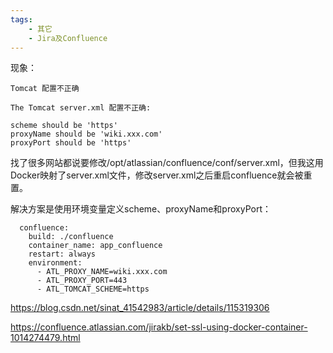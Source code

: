 ```yaml
---
tags:
    - 其它
    - Jira及Confluence
---
```


现象：

```
Tomcat 配置不正确
 
The Tomcat server.xml 配置不正确:
 
scheme should be 'https'
proxyName should be 'wiki.xxx.com'
proxyPort should be 'https'
```

找了很多网站都说要修改/opt/atlassian/confluence/conf/server.xml，但我这用Docker映射了server.xml文件，修改server.xml之后重启confluence就会被重置。



解决方案是使用环境变量定义scheme、proxyName和proxyPort：

```
  confluence:
    build: ./confluence
    container_name: app_confluence
    restart: always
    environment:
      - ATL_PROXY_NAME=wiki.xxx.com
      - ATL_PROXY_PORT=443
      - ATL_TOMCAT_SCHEME=https
```





https://blog.csdn.net/sinat_41542983/article/details/115319306

https://confluence.atlassian.com/jirakb/set-ssl-using-docker-container-1014274479.html